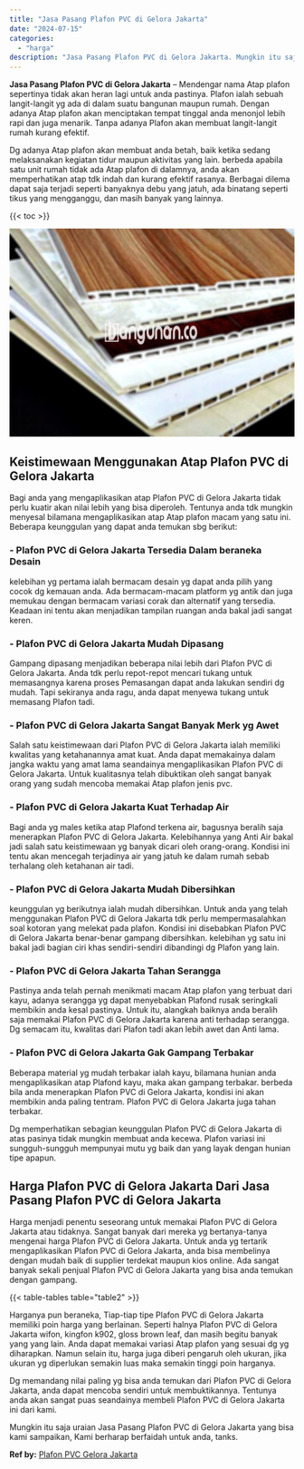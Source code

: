 ```yaml
---
title: "Jasa Pasang Plafon PVC di Gelora Jakarta"
date: "2024-07-15"
categories: 
  - "harga"
description: "Jasa Pasang Plafon PVC di Gelora Jakarta. Mungkin itu saja uraian Jasa Pasang Plafon PVC di Gelora Jakarta yang bisa kami sampaikan, Kami berharap berfaidah..."
---
```


**Jasa Pasang Plafon PVC di Gelora Jakarta** – Mendengar nama Atap plafon sepertinya tidak akan heran lagi untuk anda pastinya. Plafon ialah sebuah langit-langit yg ada di dalam suatu bangunan maupun rumah. Dengan adanya Atap plafon akan menciptakan tempat tinggal anda menonjol lebih rapi dan juga menarik. Tanpa adanya Plafon akan membuat langit-langit rumah kurang efektif.

Dg adanya Atap plafon akan membuat anda betah, baik ketika sedang melaksanakan kegiatan tidur maupun aktivitas yang lain. berbeda apabila satu unit rumah tidak ada Atap plafon di dalamnya, anda akan memperhatikan atap tdk indah dan kurang efektif rasanya. Berbagai dilema dapat saja terjadi seperti banyaknya debu yang jatuh, ada binatang seperti tikus yang mengganggu, dan masih banyak yang lainnya.

{{< toc >}}

![Jasa Pasang Plafon PVC di Gelora Jakarta](/images/flafond-pvc-murah12.png)

## Keistimewaan Menggunakan Atap Plafon PVC di Gelora Jakarta

Bagi anda yang mengaplikasikan atap Plafon PVC di Gelora Jakarta tidak perlu kuatir akan nilai lebih yang bisa diperoleh. Tentunya anda tdk mungkin menyesal bilamana mengaplikasikan atap Atap plafon macam yang satu ini. Beberapa keunggulan yang dapat anda temukan sbg berikut:

### \- Plafon PVC di Gelora Jakarta Tersedia Dalam beraneka Desain

kelebihan yg pertama ialah bermacam desain yg dapat anda pilih yang cocok dg kemauan anda. Ada bermacam-macam platform yg antik dan juga memukau dengan bermacam variasi corak dan alternatif yang tersedia. Keadaan ini tentu akan menjadikan tampilan ruangan anda bakal jadi sangat keren.

### \- Plafon PVC di Gelora Jakarta Mudah Dipasang

Gampang dipasang menjadikan beberapa nilai lebih dari Plafon PVC di Gelora Jakarta. Anda tdk perlu repot-repot mencari tukang untuk memasangnya karena proses Pemasangan dapat anda lakukan sendiri dg mudah. Tapi sekiranya anda ragu, anda dapat menyewa tukang untuk memasang Plafon tadi.

### \- Plafon PVC di Gelora Jakarta Sangat Banyak Merk yg Awet

Salah satu keistimewaan dari Plafon PVC di Gelora Jakarta ialah memiliki kwalitas yang ketahanannya amat kuat. Anda dapat memakainya dalam jangka waktu yang amat lama seandainya mengaplikasikan Plafon PVC di Gelora Jakarta. Untuk kualitasnya telah dibuktikan oleh sangat banyak orang yang sudah mencoba memakai Atap plafon jenis pvc.

### \- Plafon PVC di Gelora Jakarta Kuat Terhadap Air

Bagi anda yg males ketika atap Plafond terkena air, bagusnya beralih saja menerapkan Plafon PVC di Gelora Jakarta. Kelebihannya yang Anti Air bakal jadi salah satu keistimewaan yg banyak dicari oleh orang-orang. Kondisi ini tentu akan mencegah terjadinya air yang jatuh ke dalam rumah sebab terhalang oleh ketahanan air tadi.

### \- Plafon PVC di Gelora Jakarta Mudah Dibersihkan

keunggulan yg berikutnya ialah mudah dibersihkan. Untuk anda yang telah menggunakan Plafon PVC di Gelora Jakarta tdk perlu mempermasalahkan soal kotoran yang melekat pada plafon. Kondisi ini disebabkan Plafon PVC di Gelora Jakarta benar-benar gampang dibersihkan. kelebihan yg satu ini bakal jadi bagian ciri khas sendiri-sendiri dibandingi dg Plafon yang lain.

### \- Plafon PVC di Gelora Jakarta Tahan Serangga

Pastinya anda telah pernah menikmati macam Atap plafon yang terbuat dari kayu, adanya serangga yg dapat menyebabkan Plafond rusak seringkali membikin anda kesal pastinya. Untuk itu, alangkah baiknya anda beralih saja memakai Plafon PVC di Gelora Jakarta karena anti terhadap serangga. Dg semacam itu, kwalitas dari Plafon tadi akan lebih awet dan Anti lama.

### \- Plafon PVC di Gelora Jakarta Gak Gampang Terbakar

Beberapa material yg mudah terbakar ialah kayu, bilamana hunian anda mengaplikasikan atap Plafond kayu, maka akan gampang terbakar. berbeda bila anda menerapkan Plafon PVC di Gelora Jakarta, kondisi ini akan membikin anda paling tentram. Plafon PVC di Gelora Jakarta juga tahan terbakar.

Dg memperhatikan sebagian keunggulan Plafon PVC di Gelora Jakarta di atas pasinya tidak mungkin membuat anda kecewa. Plafon variasi ini sungguh-sungguh mempunyai mutu yg baik dan yang layak dengan hunian tipe apapun.

## Harga Plafon PVC di Gelora Jakarta Dari Jasa Pasang Plafon PVC di Gelora Jakarta

Harga menjadi penentu seseorang untuk memakai Plafon PVC di Gelora Jakarta atau tidaknya. Sangat banyak dari mereka yg bertanya-tanya mengenai harga Plafon PVC di Gelora Jakarta. Untuk anda yg tertarik mengaplikasikan Plafon PVC di Gelora Jakarta, anda bisa membelinya dengan mudah baik di supplier terdekat maupun kios online. Ada sangat banyak sekali penjual Plafon PVC di Gelora Jakarta yang bisa anda temukan dengan gampang.

{{< table-tables table="table2" >}}

Harganya pun beraneka, Tiap-tiap tipe Plafon PVC di Gelora Jakarta memiliki poin harga yang berlainan. Seperti halnya Plafon PVC di Gelora Jakarta wifon, kingfon k902, gloss brown leaf, dan masih begitu banyak yang yang lain. Anda dapat memakai variasi Atap plafon yang sesuai dg yg diharapkan. Namun selain itu, harga juga diberi pengaruh oleh ukuran, jika ukuran yg diperlukan semakin luas maka semakin tinggi poin harganya.

Dg memandang nilai paling yg bisa anda temukan dari Plafon PVC di Gelora Jakarta, anda dapat mencoba sendiri untuk membuktikannya. Tentunya anda akan sangat puas seandainya membeli Plafon PVC di Gelora Jakarta ini dari kami.

Mungkin itu saja uraian Jasa Pasang Plafon PVC di Gelora Jakarta yang bisa kami sampaikan, Kami berharap berfaidah untuk anda, tanks.

**Ref by:** [Plafon PVC Gelora Jakarta](https://id.wikipedia.org/wiki/Plafon)
